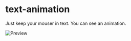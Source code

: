 # text-animation
Just keep your mouser in text. You can see an animation.

![Preview](https://user-images.githubusercontent.com/49743288/96681054-6ecfc900-1398-11eb-9da7-704d161015b1.png)
